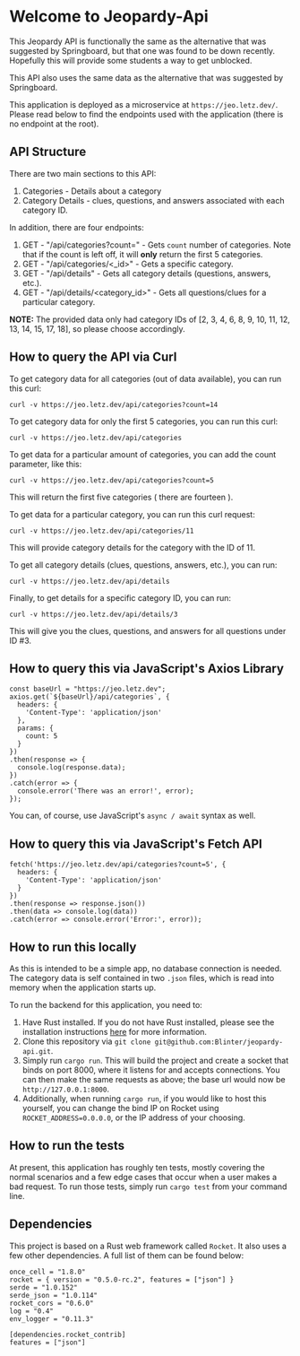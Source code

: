 # Welcome to Jeopardy-Api
This Jeopardy API is functionally the same as the alternative that was suggested by Springboard, 
but that one was found to be down recently. Hopefully this will provide some students a way to get
unblocked.

This API also uses the same data as the alternative that was suggested by Springboard.

This application is deployed as a microservice at `https://jeo.letz.dev/`. Please read below to find the endpoints used with the application (there is no endpoint at the root).


## API Structure
There are two main sections to this API:
1. Categories - Details about a category
2. Category Details - clues, questions, and answers associated with each category ID.

In addition, there are four endpoints:
1. GET - "/api/categories?count=" - Gets `count` number of categories. Note that if the count is left off, it will **only** return the first 5 categories.
2. GET - "/api/categories/<_id>" - Gets a specific category.
3. GET - "/api/details" - Gets all category details (questions, answers, etc.).
4. GET - "/api/details/<category_id>" - Gets all questions/clues for a particular category.

**NOTE:** The provided data only had category IDs of [2, 3, 4, 6, 8, 9, 10, 11, 12, 13, 14, 15, 17, 18], so please choose accordingly.


## How to query the API via Curl

To get category data for all categories (out of data available), you can run this curl:
```
curl -v https://jeo.letz.dev/api/categories?count=14
```

To get category data for only the first 5 categories, you can run this curl:
```
curl -v https://jeo.letz.dev/api/categories
```

To get data for a particular amount of categories, you can add the count parameter, like this:
```
curl -v https://jeo.letz.dev/api/categories?count=5
```
This will return the first five categories ( there are fourteen ).


To get data for a particular category, you can run this curl request:
```
curl -v https://jeo.letz.dev/api/categories/11
```
This will provide category details for the category with the ID of 11.


To get all category details (clues, questions, answers, etc.), you can run:
```
curl -v https://jeo.letz.dev/api/details
```


Finally, to get details for a specific category ID, you can run:
```
curl -v https://jeo.letz.dev/api/details/3
```
This will give you the clues, questions, and answers for all questions under ID #3.


## How to query this via JavaScript's Axios Library
```
const baseUrl = "https://jeo.letz.dev";
axios.get(`${baseUrl}/api/categories`, {
  headers: {
    'Content-Type': 'application/json'
  },
  params: {
    count: 5
  }
})
.then(response => {
  console.log(response.data);
})
.catch(error => {
  console.error('There was an error!', error);
});
```

You can, of course, use JavaScript's `async / await` syntax as well.


## How to query this via JavaScript's Fetch API
```
fetch('https://jeo.letz.dev/api/categories?count=5', {
  headers: {
    'Content-Type': 'application/json'
  }
})
.then(response => response.json())
.then(data => console.log(data))
.catch(error => console.error('Error:', error));
```


## How to run this locally
As this is intended to be a simple app, no database connection is needed. The category data is self contained in two `.json` files, which is read into memory when the application starts up.

To run the backend for this application, you need to:
1. Have Rust installed. If you do not have Rust installed, please see the installation instructions [here](https://www.rust-lang.org/tools/install) for more information.
2. Clone this repository via `git clone git@github.com:Blinter/jeopardy-api.git`.
3. Simply run `cargo run`. This will build the project and create a socket that binds on port 8000, where it listens for and accepts connections. You can then make the same requests as above; the base url would now be `http://127.0.0.1:8000`.
4. Additionally, when running `cargo run`, if you would like to host this yourself, you can change the bind IP on Rocket using `ROCKET_ADDRESS=0.0.0.0`, or the IP address of your choosing.


## How to run the tests
At present, this application has roughly ten tests, mostly covering the normal scenarios and a few edge cases that occur when a user makes a bad request. To run those tests, simply run `cargo test` from your command line.


## Dependencies
This project is based on a Rust web framework called `Rocket`. It also uses a few other dependencies. A full list of them can be found below:
```
once_cell = "1.8.0"
rocket = { version = "0.5.0-rc.2", features = ["json"] }
serde = "1.0.152"
serde_json = "1.0.114"
rocket_cors = "0.6.0"
log = "0.4"
env_logger = "0.11.3"

[dependencies.rocket_contrib]
features = ["json"]
```
